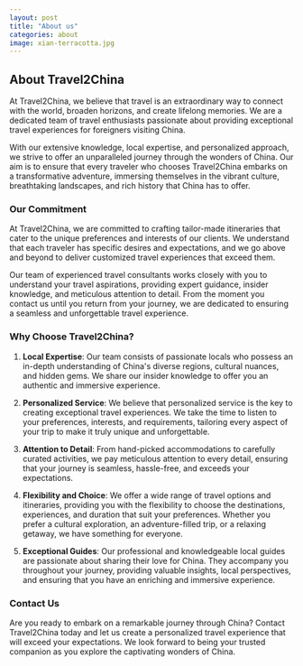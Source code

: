 ```yaml
---
layout: post
title: "About us"
categories: about 
image: xian-terracotta.jpg
---
```


## About Travel2China

At Travel2China, we believe that travel is an extraordinary way to connect with the world, broaden horizons, and create lifelong memories. We are a dedicated team of travel enthusiasts passionate about providing exceptional travel experiences for foreigners visiting China.

With our extensive knowledge, local expertise, and personalized approach, we strive to offer an unparalleled journey through the wonders of China. Our aim is to ensure that every traveler who chooses Travel2China embarks on a transformative adventure, immersing themselves in the vibrant culture, breathtaking landscapes, and rich history that China has to offer.

### Our Commitment

At Travel2China, we are committed to crafting tailor-made itineraries that cater to the unique preferences and interests of our clients. We understand that each traveler has specific desires and expectations, and we go above and beyond to deliver customized travel experiences that exceed them.

Our team of experienced travel consultants works closely with you to understand your travel aspirations, providing expert guidance, insider knowledge, and meticulous attention to detail. From the moment you contact us until you return from your journey, we are dedicated to ensuring a seamless and unforgettable travel experience.

### Why Choose Travel2China?

1. **Local Expertise**: Our team consists of passionate locals who possess an in-depth understanding of China's diverse regions, cultural nuances, and hidden gems. We share our insider knowledge to offer you an authentic and immersive experience.

2. **Personalized Service**: We believe that personalized service is the key to creating exceptional travel experiences. We take the time to listen to your preferences, interests, and requirements, tailoring every aspect of your trip to make it truly unique and unforgettable.

3. **Attention to Detail**: From hand-picked accommodations to carefully curated activities, we pay meticulous attention to every detail, ensuring that your journey is seamless, hassle-free, and exceeds your expectations.

4. **Flexibility and Choice**: We offer a wide range of travel options and itineraries, providing you with the flexibility to choose the destinations, experiences, and duration that suit your preferences. Whether you prefer a cultural exploration, an adventure-filled trip, or a relaxing getaway, we have something for everyone.

5. **Exceptional Guides**: Our professional and knowledgeable local guides are passionate about sharing their love for China. They accompany you throughout your journey, providing valuable insights, local perspectives, and ensuring that you have an enriching and immersive experience.

### Contact Us

Are you ready to embark on a remarkable journey through China? Contact Travel2China today and let us create a personalized travel experience that will exceed your expectations. We look forward to being your trusted companion as you explore the captivating wonders of China.